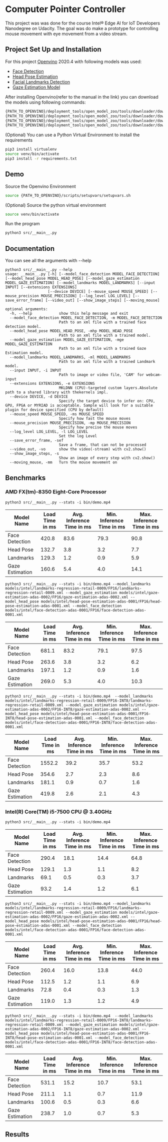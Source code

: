# Computer Pointer Controller

This project was was done for the course Intel® Edge AI for IoT Developers Nanodegree on Udacity. The goal was do make a prototype for controlling mouse movement with eye movement from a video stream.

## Project Set Up and Installation
For this project [Openvino](https://docs.openvinotoolkit.org/latest/openvino_docs_install_guides_installing_openvino_linux.html) 2020.4 with following models was used:

* [Face Detection](https://docs.openvinotoolkit.org/latest/omz_models_intel_face_detection_adas_0001_description_face_detection_adas_0001.html)
* [Head Pose Estimation](https://docs.openvinotoolkit.org/latest/omz_models_intel_head_pose_estimation_adas_0001_description_head_pose_estimation_adas_0001.html)
* [Facial Landmarks Detection](https://docs.openvinotoolkit.org/latest/omz_models_intel_landmarks_regression_retail_0009_description_landmarks_regression_retail_0009.html)
* [Gaze Estimation Model](https://docs.openvinotoolkit.org/latest/omz_models_intel_gaze_estimation_adas_0002_description_gaze_estimation_adas_0002.html)

After installing Openvino(refer to the manual in the link) you can download the models using following commands:

```bash
{PATH_TO_OPENVINO}/deployment_tools/open_model_zoo/tools/downloader/downloader.py --name face-detection-adas-binary-0001 -o models
{PATH_TO_OPENVINO}/deployment_tools/open_model_zoo/tools/downloader/downloader.py --name head-pose-estimation-adas-0001 -o models
{PATH_TO_OPENVINO}/deployment_tools/open_model_zoo/tools/downloader/downloader.py --name landmarks-regression-retail-0009 -o models
{PATH_TO_OPENVINO}/deployment_tools/open_model_zoo/tools/downloader/downloader.py --name gaze-estimation-adas-0002 -o models
```

(Optional) You can use a Python Virtual Environment to install the requirements
```bash
pip3 install virtualenv
source venv/bin/activate 
pip3 install -r requirements.txt
```

## Demo
Source the Openvino Environment
```bash
source {PATH_TO_OPENVINO}/scripts/setupvars/setupvars.sh
```

(Optional)  Source the python virtual environment
```bash
source venv/bin/activate
```

Run the program
```bash
python3 src/__main__.py
```

## Documentation
You can see all the arguments with --help
```
python3 src/__main__.py --help
usage: __main__.py [-h] [--model_face_detection MODEL_FACE_DETECTION] [--model_head_pose MODEL_HEAD_POSE] [--model_gaze_estimation MODEL_GAZE_ESTIMATION] [--model_landmarks MODEL_LANDMARKS] [--input INPUT] [--extensions EXTENSIONS]
                   [--device DEVICE] [--mouse_speed MOUSE_SPEED] [--mouse_precision MOUSE_PRECISION] [--log_level LOG_LEVEL] [--save_error_frame] [--video_out] [--show_image_steps] [--moving_mouse]

optional arguments:
  -h, --help            show this help message and exit
  --model_face_detection MODEL_FACE_DETECTION, -m MODEL_FACE_DETECTION
                        Path to an xml file with a trained face detection model.
  --model_head_pose MODEL_HEAD_POSE, -mhp MODEL_HEAD_POSE
                        Path to an xml file with a trained model.
  --model_gaze_estimation MODEL_GAZE_ESTIMATION, -mge MODEL_GAZE_ESTIMATION
                        Path to an xml file with a trained Gaze Estimation model.
  --model_landmarks MODEL_LANDMARKS, -ml MODEL_LANDMARKS
                        Path to an xml file with a trained Landmark model.
  --input INPUT, -i INPUT
                        Path to image or video file, 'CAM' for webcam-input
  --extensions EXTENSIONS, -e EXTENSIONS
                        MKLDNN (CPU)-targeted custom layers.Absolute path to a shared library with thekernels impl.
  --device DEVICE, -d DEVICE
                        Specify the target device to infer on: CPU, GPU, FPGA or MYRIAD is acceptable. Sample will look for a suitable plugin for device specified (CPU by default)
  --mouse_speed MOUSE_SPEED, -ms MOUSE_SPEED
                        Specify how fast the mouse moves
  --mouse_precision MOUSE_PRECISION, -mp MOUSE_PRECISION
                        Specify how precise the mouse moves
  --log_level LOG_LEVEL, -l LOG_LEVEL
                        Set the log Level
  --save_error_frame, -sef
                        Save a frame, that can not be processed
  --video_out, -vo      show the video(-stream) with cv2.show()
  --show_image_steps, -s
                        Show an image of every step with cv2.show()
  --moving_mouse, -mm   Turn the mouse movement on
```

## Benchmarks
### AMD FX(tm)-8350 Eight-Core Processor
```
python3 src/__main__.py --stats -i bin/demo.mp4
```
Model Name|Load Time in ms|Avg. Inference Time in ms|Min. Inference Time in ms|Max. Inference Time in ms
---|---|---|---|---
Face Detection|420.8|83.6|79.3|90.8
Head Pose|132.7|3.8|3.2|7.7
Landmarks|129.3|1.2|0.9|5.9
Gaze Estimation|160.6|5.4|4.0|14.1

```
python3 src/__main__.py --stats -i bin/demo.mp4 --model_landmarks models/intel/landmarks-regression-retail-0009/FP16/landmarks-regression-retail-0009.xml --model_gaze_estimation models/intel/gaze-estimation-adas-0002/FP16/gaze-estimation-adas-0002.xml --model_head_pose models/intel/head-pose-estimation-adas-0001/FP16/head-pose-estimation-adas-0001.xml --model_face_detection models/intel/face-detection-adas-0001/FP16/face-detection-adas-0001.xml
```
Model Name|Load Time in ms|Avg. Inference Time in ms|Min. Inference Time in ms|Max. Inference Time in ms
---|---|---|---|---
Face Detection|681.1|83.2|79.1|97.5
Head Pose|263.6|3.8|3.2|6.2
Landmarks|197.1|1.2|0.9|1.6
Gaze Estimation|269.0|5.3|4.0|10.3

```
python3 src/__main__.py --stats -i bin/demo.mp4  --model_landmarks models/intel/landmarks-regression-retail-0009/FP16-INT8/landmarks-regression-retail-0009.xml --model_gaze_estimation models/intel/gaze-estimation-adas-0002/FP16-INT8/gaze-estimation-adas-0002.xml --model_head_pose models/intel/head-pose-estimation-adas-0001/FP16-INT8/head-pose-estimation-adas-0001.xml --model_face_detection models/intel/face-detection-adas-0001/FP16-INT8/face-detection-adas-0001.xml
```
Model Name|Load Time in ms|Avg. Inference Time in ms|Min. Inference Time in ms|Max. Inference Time in ms
---|---|---|---|---
Face Detection|1552.2|39.2|35.7|53.2
Head Pose|354.6|2.7|2.3|8.6
Landmarks|181.1|0.9|0.7|1.6
Gaze Estimation|419.8|2.6|2.1|4.3

### Intel(R) Core(TM) i5-7500 CPU @ 3.40GHz
```
python3 src/__main__.py --stats -i bin/demo.mp4
```
Model Name|Load Time in ms|Avg. Inference Time in ms|Min. Inference Time in ms|Max. Inference Time in ms
---|---|---|---|---
Face Detection|290.4|18.1|14.4|64.8
Head Pose|129.1|1.3|1.1|8.2
Landmarks|69.1|0.5|0.3|3.7
Gaze Estimation|93.2|1.4|1.2|6.1
```
python3 src/__main__.py --stats -i bin/demo.mp4 --model_landmarks models/intel/landmarks-regression-retail-0009/FP16/landmarks-regression-retail-0009.xml --model_gaze_estimation models/intel/gaze-estimation-adas-0002/FP16/gaze-estimation-adas-0002.xml --model_head_pose models/intel/head-pose-estimation-adas-0001/FP16/head-pose-estimation-adas-0001.xml --model_face_detection models/intel/face-detection-adas-0001/FP16/face-detection-adas-0001.xml
```
Model Name|Load Time in ms|Avg. Inference Time in ms|Min. Inference Time in ms|Max. Inference Time in ms
---|---|---|---|---
Face Detection|260.4|16.0|13.8|44.0
Head Pose|112.5|1.2|1.1|6.9
Landmarks|72.8|0.4|0.3|1.3
Gaze Estimation|119.0|1.3|1.2|4.9


```
python3 src/__main__.py --stats -i bin/demo.mp4  --model_landmarks models/intel/landmarks-regression-retail-0009/FP16-INT8/landmarks-regression-retail-0009.xml --model_gaze_estimation models/intel/gaze-estimation-adas-0002/FP16-INT8/gaze-estimation-adas-0002.xml --model_head_pose models/intel/head-pose-estimation-adas-0001/FP16-INT8/head-pose-estimation-adas-0001.xml --model_face_detection models/intel/face-detection-adas-0001/FP16-INT8/face-detection-adas-0001.xml
```
Model Name|Load Time in ms|Avg. Inference Time in ms|Min. Inference Time in ms|Max. Inference Time in ms
---|---|---|---|---
Face Detection|531.1|15.2|10.7|53.1
Head Pose|211.1|1.1|0.7|11.9
Landmarks|100.6|0.5|0.3|6.6
Gaze Estimation|238.7|1.0|0.7|5.3



## Results
